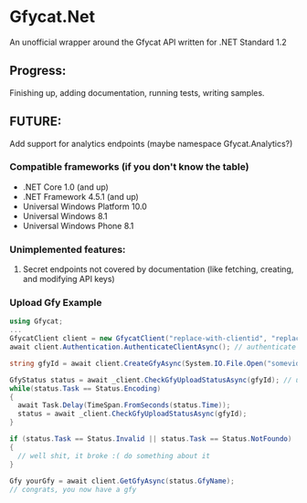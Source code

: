 # Gfycat.Net
An unofficial wrapper around the Gfycat API written for .NET Standard 1.2

## Progress:
Finishing up, adding documentation, running tests, writing samples.

## FUTURE:
Add support for analytics endpoints (maybe namespace Gfycat.Analytics?)

### Compatible frameworks (if you don't know the table)
* .NET Core 1.0 (and up)
* .NET Framework 4.5.1 (and up)
* Universal Windows Platform 10.0
* Universal Windows 8.1
* Universal Windows Phone 8.1

### Unimplemented features: 
1. Secret endpoints not covered by documentation (like fetching, creating, and modifying API keys)

### Upload Gfy Example
```csharp
using Gfycat;
...
GfycatClient client = new GfycatClient("replace-with-clientid", "replace-with-clientsecret");
await client.Authentication.AuthenticateClientAsync(); // authenticate without a user as the client

string gfyId = await client.CreateGfyAsync(System.IO.File.Open("somevideo.mp4")); // upload a video, get back a name

GfyStatus status = await _client.CheckGfyUploadStatusAsync(gfyId); // use the name to get the status
while(status.Task == Status.Encoding)
{
  await Task.Delay(TimeSpan.FromSeconds(status.Time));
  status = await _client.CheckGfyUploadStatusAsync(gfyId);
}

if (status.Task == Status.Invalid || status.Task == Status.NotFoundo)
{
  // well shit, it broke :( do something about it
}
    
Gfy yourGfy = await client.GetGfyAsync(status.GfyName);
// congrats, you now have a gfy
```
